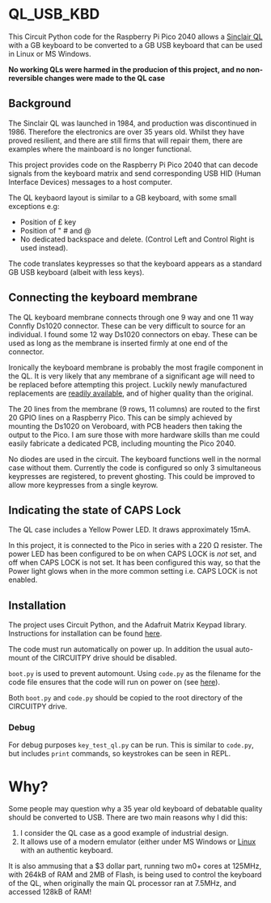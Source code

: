 # QL_USB_KBD
This Circuit Python code for the Raspberry Pi Pico 2040 allows a [Sinclair QL](https://en.wikipedia.org/wiki/Sinclair_QL) with a GB keyboard to be converted to a GB USB keyboard that can be used in Linux or MS Windows.

**No working QLs were harmed in the producion of this project, and no non-reversible changes were made to the QL case**

## Background
The Sinclair QL was launched in 1984, and production was discontinued in 1986. Therefore the electronics are over 35 years old. Whilst they have proved resilient, and there are still firms that will repair them, there are examples where the mainboard is no longer functional. 

This project provides code on the Raspberry Pi Pico 2040 that can decode signals from the keyboard matrix and send corresponding USB HID (Human Interface Devices) messages to a host computer.

The QL keybaord layout is similar to a GB keyboard, with some small exceptions e.g:  
+ Position of £ key  
+ Position of " # and @  
+ No dedicated backspace and delete. (Control Left and Control Right is used instead).

The code translates keypresses so that the keyboard appears as a standard GB USB keyboard (albeit with less keys).

## Connecting the keyboard membrane
The QL keyboard membrane connects through one 9 way and one 11 way Connfly Ds1020 connector. These can be very difficult to source for an individual. I found some 12 way Ds1020 connectors on ebay. These can be used as long as the membrane is inserted firmly at one end of the connector.

Ironically the keyboard membrane is probably the most fragile component in the QL. It is very likely that any membrane of a significant age will need to be replaced before attempting this project. Luckily newly manufactured replacements are [readily available](https://www.sellmyretro.com/offer/details/new-sinclair-ql-keyboard-membrane-2340), and of higher quality than the original.

The 20 lines from the membrane (9 rows, 11 columns) are routed to the first 20 GPIO lines on a Raspberry Pico. This can be simply achieved by mounting the Ds1020 on Veroboard, with PCB headers then taking the output to the Pico. I am sure those with more hardware skills than me could easily fabricate a dedicated PCB, including mounting the Pico 2040.

No diodes are used in the circuit. The keyboard functions well in the normal case without them. Currently the code is configured so only 3 simultaneous keypresses are registered, to prevent ghosting. This could be improved to allow more keypresses from a single keyrow.  

## Indicating the state of CAPS Lock
The QL case includes a Yellow Power LED. It draws approximately 15mA.

In this project, it is connected to the Pico in series with a 220 Ω resister. The power LED has been configured to be on when CAPS LOCK is *not* set, and off when CAPS LOCK is not set. It has been configured this way, so that the Power light glows when in the more common setting i.e. CAPS LOCK is not enabled.

## Installation
The project uses Circuit Python, and the Adafruit Matrix Keypad library. Instructions for installation can be found [here](https://learn.adafruit.com/matrix-keypad/python-circuitpython).

The code must run automatically on power up. In addition the usual auto-mount of the CIRCUITPY drive should be disabled. 

`boot.py` is used to prevent automount. Using `code.py` as the filename for the code file ensures that the code will run on power on (see [here](https://learn.adafruit.com/customizing-usb-devices-in-circuitpython/circuitpy-midi-serial)).

Both `boot.py` and `code.py` should be copied to the root directory of the CIRCUITPY drive.

### Debug
For debug purposes `key_test_ql.py` can be run. This is similar to `code.py`, but includes `print` commands, so keystrokes can be seen in REPL.


# Why?
Some people may question why a 35 year old keyboard of debatable quality should be converted to USB. There are two main reasons why I did this:
1) I consider the QL case as a good example of industrial design.
2) It allows use of a modern emulator (either under MS Windows or [Linux](https://github.com/SinclairQL/sQLux) with an authentic keyboard.

It is also ammusing that a $3 dollar part, running two m0+ cores at 125MHz, with 264kB of RAM and 2MB of Flash, is being used to control the keyboard of the QL, when originally the main QL processor ran at 7.5MHz, and accessed 128kB of RAM!
